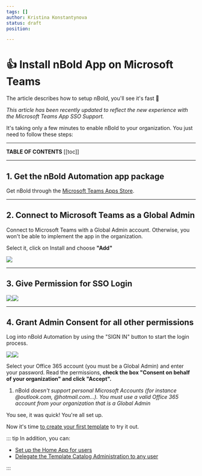 ```yaml
---
tags: []
author: Kristina Konstantynova
status: draft
position: 

---
```

# 👍 Install nBold App on Microsoft Teams

The article describes how to setup nBold, you'll see it's fast 🚀

_This article has been recently updated to reflect the new experience with the Microsoft Teams App SSO Support._

It's taking only a few minutes to enable nBold to your organization. You just need to follow these steps:

***

**TABLE OF CONTENTS**
\[\[toc\]\]

***

## 1. Get the nBold Automation app package

Get nBold through the [Microsoft Teams Apps Store](https://teams.microsoft.com/l/app/589748de-ec98-4616-9063-e91c629bd1a4?source=store-copy-link).

***

## 2. Connect to Microsoft Teams as a Global Admin

Connect to Microsoft Teams with a Global Admin account. Otherwise, you won't be able to implement the app in the organization.

Select it, click on Install and choose **"Add"**

![](/uploads/screenshot-2022-02-13-at-11-44-50.png)

***

## 3. Give Permission for SSO Login

![](/uploads/screenshot-2022-02-13-at-11-48-38.png)![](/uploads/permission.png)

***

## 4. Grant Admin Consent for all other permissions

Log into nBold Automation by using the "SIGN IN" button to start the login process.

![](/uploads/permission-1.png)![](/uploads/permission-2.png)

Select your Office 365 account (you must be a Global Admin) and enter your password. Read the permissions, **check the box "Consent on behalf of your organization" and click "Accept".**

1. nBold _doesn't support personal Microsoft Accounts (for instance @outlook.com, @hotmail.com...). You must use a valid Office 365 account from your organization that is a Global Admin_

You see, it was quick! You're all set up.

Now it's time [to create your first template](https://help.salestim.com/en/articles/3387488-create-a-new-microsoft-teams-template) to try it out.

::: tip In addition, you can:

* [Set up the Home App for users](https://help.salestim.com/en/articles/3507463-set-up-the-home-page-optional)
* [Delegate the Template Catalog Administration to any user](https://help.salestim.com/en/articles/4859635-catalog-manager-admin-role)

:::